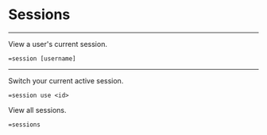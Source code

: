 # Sessions
---
View a user's current session.
```
=session [username]
```
---
Switch your current active session.
```
=session use <id>
```
View all sessions.
```
=sessions
```
